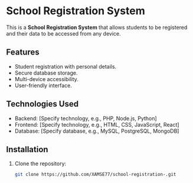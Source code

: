 # School Registration System

This is a **School Registration System** that allows students to be registered and their data to be accessed from any device.

## Features
- Student registration with personal details.
- Secure database storage.
- Multi-device accessibility.
- User-friendly interface.

## Technologies Used
- Backend: [Specify technology, e.g., PHP, Node.js, Python]
- Frontend: [Specify technology, e.g., HTML, CSS, JavaScript, React]
- Database: [Specify database, e.g., MySQL, PostgreSQL, MongoDB]

## Installation
1. Clone the repository:
   ```bash
   git clone https://github.com/XAMSE77/school-registration-.git
